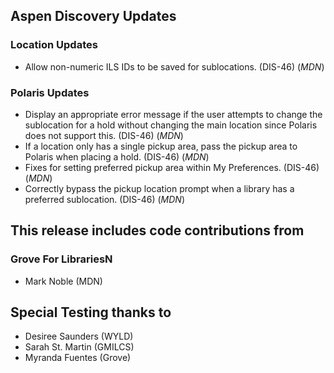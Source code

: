 ## Aspen Discovery Updates
### Location Updates
- Allow non-numeric ILS IDs to be saved for sublocations. (DIS-46) (*MDN*)

### Polaris Updates
- Display an appropriate error message if the user attempts to change the sublocation for a hold without changing the main location since Polaris does not support this. (DIS-46) (*MDN*) 
- If a location only has a single pickup area, pass the pickup area to Polaris when placing a hold. (DIS-46) (*MDN*)
- Fixes for setting preferred pickup area within My Preferences. (DIS-46) (*MDN*)
- Correctly bypass the pickup location prompt when a library has a preferred sublocation. (DIS-46) (*MDN*)

## This release includes code contributions from
### Grove For LibrariesN
- Mark Noble (MDN)

## Special Testing thanks to
- Desiree Saunders (WYLD)
- Sarah St. Martin (GMILCS)
- Myranda Fuentes (Grove)

